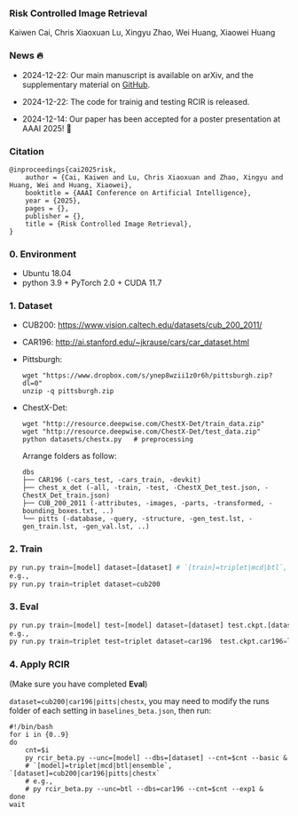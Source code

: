 ### Risk Controlled Image Retrieval
Kaiwen Cai, Chris Xiaoxuan Lu, Xingyu Zhao, Wei Huang, Xiaowei Huang

### News 🔥

- 2024-12-22: Our main manuscript is available on  arXiv, and the supplementary material on [GitHub](./supplementary.pdf).

- 2024-12-22: The code for trainig and testing RCIR is released.

- 2024-12-14: Our paper has been accepted for a poster presentation at AAAI 2025!  🎉

### Citation
```
@inproceedings{cai2025risk,
    author = {Cai, Kaiwen and Lu, Chris Xiaoxuan and Zhao, Xingyu and Huang, Wei and Huang, Xiaowei},
    booktitle = {AAAI Conference on Artificial Intelligence}, 
    year = {2025},
    pages = {},
    publisher = {},
    title = {Risk Controlled Image Retrieval},
}
```

### 0. Environment

- Ubuntu 18.04
- python 3.9 + PyTorch 2.0 + CUDA 11.7

### 1. Dataset

- CUB200: https://www.vision.caltech.edu/datasets/cub_200_2011/
- CAR196: http://ai.stanford.edu/~jkrause/cars/car_dataset.html
- Pittsburgh:

  ```
  wget "https://www.dropbox.com/s/ynep8wzii1z0r6h/pittsburgh.zip?dl=0"
  unzip -q pittsburgh.zip
  ```
- ChestX-Det:

  ```
  wget "http://resource.deepwise.com/ChestX-Det/train_data.zip"
  wget "http://resource.deepwise.com/ChestX-Det/test_data.zip"
  python datasets/chestx.py   # preprocessing
  ```

  Arrange folders as follow:
  ```
  dbs
  ├── CAR196 (-cars_test, -cars_train, -devkit)
  ├── chest_x_det (-all, -train, -test, -ChestX_Det_test.json, -ChestX_Det_train.json)
  ├── CUB_200_2011 (-attributes, -images, -parts, -transformed, -bounding_boxes.txt, ..)
  └── pitts (-database, -query, -structure, -gen_test.lst, -gen_train.lst, -gen_val.lst, ..)
  ```

### 2. Train

```python
py run.py train=[model] dataset=[dataset] # `[train]=triplet|mcd|btl`, `[dataset]=cub200|car196|pitts|chestx`
e.g.,
py run.py train=triplet dataset=cub200
```

### 3. Eval

```python
py run.py train=[model] test=[model] dataset=[dataset] test.ckpt.[dataset]=[xxx.ckpt] # `[train]=[test]=triplet|mcd|btl`, `[dataset]=cub200|car196|pitts|chestx`
e.g.,
py run.py train=triplet test=triplet dataset=car196  test.ckpt.car196=logs_beta/triplet_car196_0608_223821/RCIR/tnn26715/checkpoints/best.ckpt
```

### 4. Apply RCIR

(Make sure you have completed **Eval**)

`dataset=cub200|car196|pitts|chestx`, you may need to modify the runs folder of each setting in `baselines_beta.json`, then run:

```shell
#!/bin/bash
for i in {0..9}
do
    cnt=$i
    py rcir_beta.py --unc=[model] --dbs=[dataset] --cnt=$cnt --basic & 
    # `[model]=triplet|mcd|btl|ensemble`, `[dataset]=cub200|car196|pitts|chestx`
    # e.g.,
    # py rcir_beta.py --unc=btl --dbs=car196 --cnt=$cnt --exp1 &  
done
wait
```
